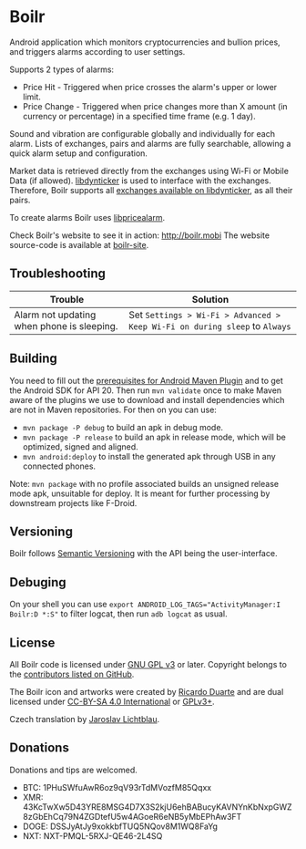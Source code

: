 # Boilr
Android application which monitors cryptocurrencies and bullion prices, and triggers alarms according to user settings.

Supports 2 types of alarms:

* Price Hit - Triggered when price crosses the alarm's upper or lower limit.
* Price Change - Triggered when price changes more than X amount (in currency or percentage) in a specified time frame (e.g. 1 day).

Sound and vibration are configurable globally and individually for each alarm. Lists of exchanges, pairs and alarms are fully searchable, allowing a quick alarm setup and configuration.

Market data is retrieved directly from the exchanges using Wi-Fi or Mobile Data (if allowed). [libdynticker](https://github.com/andrefbsantos/libdynticker) is used to interface with the exchanges. Therefore, Boilr supports all [exchanges available on libdynticker](https://github.com/andrefbsantos/libdynticker/#supported-exchanges), as all their pairs.

To create alarms Boilr uses [libpricealarm](https://github.com/andrefbsantos/libpricealarm).

Check Boilr's website to see it in action: http://boilr.mobi The website source-code is available at [boilr-site](https://github.com/andrefbsantos/boilr-site).

## Troubleshooting

Trouble | Solution
------- | --------
Alarm not updating when phone is sleeping. | Set `Settings > Wi-Fi > Advanced > Keep Wi-Fi on during sleep` to `Always`

## Building
You need to fill out the [prerequisites for Android Maven Plugin](https://code.google.com/p/maven-android-plugin/wiki/GettingStarted) and to get the Android SDK for API 20. Then run `mvn validate` once to make Maven aware of the plugins we use to download and install dependencies which are not in Maven repositories. For then on you can use:

* `mvn package -P debug` to build an apk in debug mode.
* `mvn package -P release` to build an apk in release mode, which will be optimized, signed and aligned.
* `mvn android:deploy` to install the generated apk through USB in any connected phones.

Note: `mvn package` with no profile associated builds an unsigned release mode apk, unsuitable for deploy. It is meant for further processing by downstream projects like F-Droid.

## Versioning
Boilr follows [Semantic Versioning](http://semver.org) with the API being the user-interface.

## Debuging
On your shell you can use `export ANDROID_LOG_TAGS="ActivityManager:I Boilr:D *:S"` to filter logcat, then run `adb logcat` as usual.

## License
All Boilr code is licensed under [GNU GPL v3](/LICENSE) or later. Copyright belongs to the [contributors listed on GitHub](https://github.com/andrefbsantos/boilr/graphs/contributors).

The Boilr icon and artworks were created by [Ricardo Duarte](http://cargocollective.com/ricardoduarte) and are dual licensed under [CC-BY-SA 4.0 International](https://creativecommons.org/licenses/by-sa/4.0) or [GPLv3+](/LICENSE).

Czech translation by [Jaroslav Lichtblau](https://github.com/svetlemodry).

## Donations
Donations and tips are welcomed.

* BTC: 1PHuSWfuAwR6oz9qV93rTdMVozfM85Qqxx
* XMR: 43KcTwXw5D43YRE8MSG4D7X3S2kjU6ehBABucyKAVNYnKbNxpGWZ8zGbEhCq79N4ZGDtefU5w4AGoeR6eNB5yMbEPhAw3FT
* DOGE: DSSJyAtJy9xokkbfTUQ5NQov8M1WQ8FaYg
* NXT: NXT-PMQL-5RXJ-QE46-2L4SQ